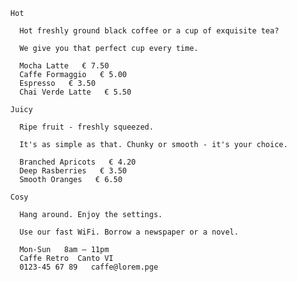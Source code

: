       Hot

        Hot freshly ground black coffee or a cup of exquisite tea?

        We give you that perfect cup every time.

        Mocha Latte   € 7.50
        Caffe Formaggio   € 5.00
        Espresso   € 3.50
        Chai Verde Latte   € 5.50

      Juicy

        Ripe fruit - freshly squeezed.

        It's as simple as that. Chunky or smooth - it's your choice.

        Branched Apricots   € 4.20
        Deep Rasberries   € 3.50
        Smooth Oranges   € 6.50

      Cosy

        Hang around. Enjoy the settings.

        Use our fast WiFi. Borrow a newspaper or a novel.

        Mon-Sun   8am – 11pm
        Caffe Retro  Canto VI
        0123-45 67 89   caffe@lorem.pge
